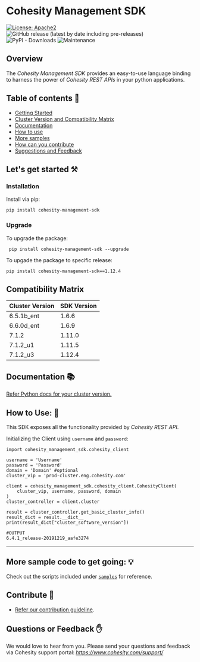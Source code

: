 Cohesity Management SDK
=================
[![License: Apache2](https://img.shields.io/hexpm/l/plug.svg)](https://github.com/cohesity/management-sdk-python/blob/master/LICENSE)
![GitHub release (latest by date including pre-releases)](https://img.shields.io/github/v/release/cohesity/management-sdk-python?include_prereleases)
![PyPI - Downloads](https://img.shields.io/pypi/dm/cohesity_management_sdk)
![Maintenance](https://img.shields.io/maintenance/yes/2024)
## Overview

The *Cohesity Management SDK*  provides an easy-to-use language binding to
harness the power of *Cohesity REST APIs* in your python applications.

## Table of contents :scroll:

 - [Getting Started](#get-started)
 - [Cluster Version and Compatibility Matrix](#compatibility-matrix)
 - [Documentation](#documentation)
 - [How to use](#howto)
 - [More samples](#sample)
 - [How can you contribute](#contribute)
 - [Suggestions and Feedback](#suggest)
 

## <a name="get-started"></a> Let's get started :hammer_and_pick:

### Installation

Install via pip:
```
pip install cohesity-management-sdk
```


### Upgrade

To upgrade the package:

```
 pip install cohesity-management-sdk --upgrade
```

To upgade the package to specific release:

```
pip install cohesity-management-sdk==1.12.4
```
## <a name="compatibility-matrix"></a> Compatibility Matrix

|Cluster Version| SDK Version |
|---|-------------|
|6.5.1b_ent| 1.6.6       |
|6.6.0d_ent| 1.6.9       |
|7.1.2| 1.11.0      |
|7.1.2_u1| 1.11.5      |
|7.1.2_u3| 1.12.4      |


## <a name="documentation"></a> Documentation :books:

<a href="https://developer.cohesity.com/versions.html">Refer Python docs for your cluster version. </a>

## <a name="howto"></a> How to Use: :mag_right:

This SDK exposes all the functionality provided by *Cohesity REST API*.

Initializing the Client using `username` and `password`:
```
import cohesity_management_sdk.cohesity_client

username = 'Username'
password = 'Password'
domain = 'Domain' #optional
cluster_vip = 'prod-cluster.eng.cohesity.com'

client = cohesity_management_sdk.cohesity_client.CohesityClient(
    cluster_vip, username, password, domain
)
cluster_controller = client.cluster

result = cluster_controller.get_basic_cluster_info()
result_dict = result.__dict__
print(result_dict["cluster_software_version"])

#OUTPUT
6.4.1_release-20191219_aafe3274
```
---

## <a name="sample"></a> More sample code to get going: :bulb:

Check out the scripts included under [`samples`](https://github.com/cohesity/management-sdk-python/tree/master/samples) for reference.

## <a name="contribute"></a> Contribute :handshake:

* [Refer our contribution guideline](./CONTRIBUTING.md).


## <a name ="suggest"></a> Questions or Feedback :raised_hand:

We would love to hear from you. Please send your questions and feedback via Cohesity support portal: *https://www.cohesity.com/support/*